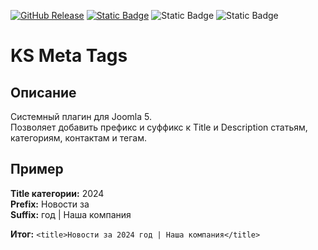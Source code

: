 [![GitHub Release](https://img.shields.io/github/v/release/mediafoks/plg_sys_ksmeta?display_name=release&style=flat-square&color=blue)](https://github.com/mediafoks/plg_sys_ksmeta/releases)
[![Static Badge](https://img.shields.io/badge/Joomla-5-orange?style=flat-square&logo=joomla&logoColor=white)](https://github.com/joomla/joomla-cms) ![Static Badge](https://img.shields.io/badge/type-plugin-yellow?style=flat-square) ![Static Badge](https://img.shields.io/badge/group-system-violet?style=flat-square)

# KS Meta Tags

## Описание

Системный плагин для Joomla 5.\
Позволяет добавить префикс и суффикс к Title и Description статьям, категориям, контактам и тегам.

## Пример

**Title категории:** 2024\
**Prefix:** Новости за\
**Suffix:** год | Наша компания

**Итог:** `<title>Новости за 2024 год | Наша компания</title>`
